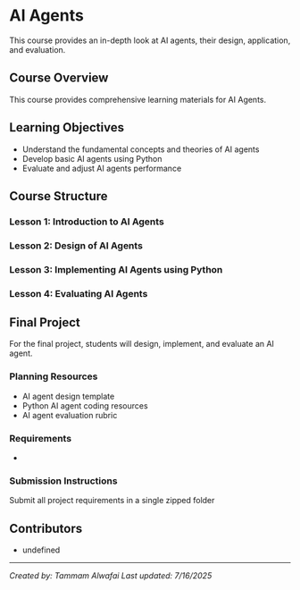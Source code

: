 # AI Agents

This course provides an in-depth look at AI agents, their design, application, and evaluation.

## Course Overview

This course provides comprehensive learning materials for AI Agents.

## Learning Objectives

- Understand the fundamental concepts and theories of AI agents
- Develop basic AI agents using Python
- Evaluate and adjust AI agents performance

## Course Structure

### Lesson 1: Introduction to AI Agents
### Lesson 2: Design of AI Agents
### Lesson 3: Implementing AI Agents using Python
### Lesson 4: Evaluating AI Agents

## Final Project

For the final project, students will design, implement, and evaluate an AI agent.

### Planning Resources

- AI agent design template
- Python AI agent coding resources
- AI agent evaluation rubric

### Requirements

- 

### Submission Instructions

Submit all project requirements in a single zipped folder

## Contributors

- undefined

---

*Created by: Tammam Alwafai*
*Last updated: 7/16/2025*